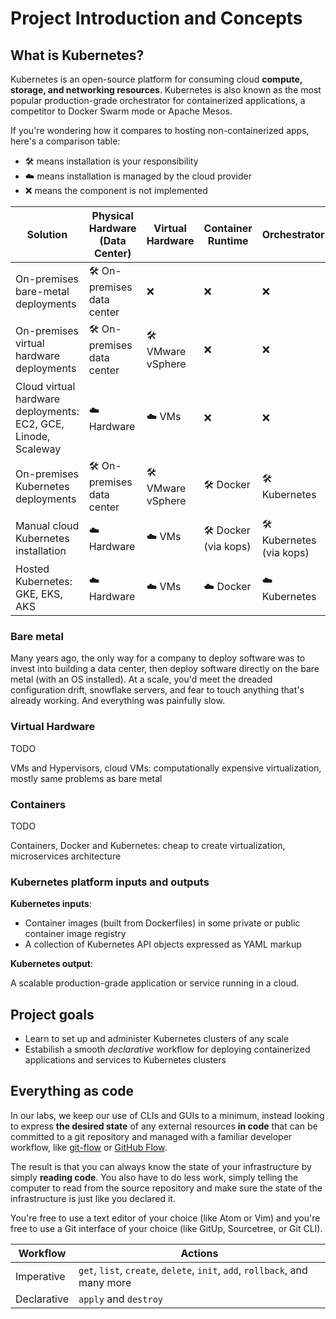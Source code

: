 # Project Introduction and Concepts

## What is Kubernetes?

Kubernetes is an open-source platform for consuming cloud **compute, storage, and networking resources**. Kubernetes is also known as the most popular production-grade orchestrator for containerized applications, a competitor to Docker Swarm mode or Apache Mesos.

If you're wondering how it compares to hosting non-containerized apps, here's a comparison table:

- 🛠 means installation is your responsibility
- ☁️ means installation is managed by the cloud provider
- ❌ means the component is not implemented

| Solution | Physical Hardware (Data Center) | Virtual Hardware | Container Runtime | Orchestrator |
| --- | --- | --- | --- | --- |
| On-premises bare-metal deployments | 🛠 On-premises data center | ❌ | ❌ | ❌ |
| On-premises virtual hardware deployments | 🛠 On-premises data center | 🛠 VMware vSphere | ❌ | ❌ |
| Cloud virtual hardware deployments: EC2, GCE, Linode, Scaleway | ☁️ Hardware | ☁️ VMs | ❌ | ❌ |
| On-premises Kubernetes deployments | 🛠 On-premises data center | 🛠 VMware vSphere | 🛠 Docker | 🛠 Kubernetes |
| Manual cloud Kubernetes installation | ☁️ Hardware | ☁️ VMs | 🛠 Docker (via kops) | 🛠 Kubernetes (via kops) |
| Hosted Kubernetes: GKE, EKS, AKS | ☁️ Hardware | ☁️ VMs | ☁️ Docker | ☁️ Kubernetes |

### Bare metal

Many years ago, the only way for a company to deploy software was to invest into building a data center, then deploy software directly on the bare metal (with an OS installed). At a scale, you'd meet the dreaded configuration drift, snowflake servers, and fear to touch anything that's already working. And everything was painfully slow.

### Virtual Hardware

TODO

VMs and Hypervisors, cloud VMs: computationally expensive virtualization, mostly same problems as bare metal

### Containers

TODO

Containers, Docker and Kubernetes: cheap to create virtualization, microservices architecture

### Kubernetes platform inputs and outputs

**Kubernetes inputs**:

- Container images (built from Dockerfiles) in some private or public container image registry
- A collection of Kubernetes API objects expressed as YAML markup

**Kubernetes output**:

A scalable production-grade application or service running in a cloud.

## Project goals

- Learn to set up and administer Kubernetes clusters of any scale
- Estabilish a smooth *declarative* workflow for deploying containerized applications and services to Kubernetes clusters

## Everything as code

In our labs, we keep our use of CLIs and GUIs to a minimum, instead looking to express **the desired state** of any external resources **in code** that can be committed to a git repository and managed with a familiar developer workflow, like [git-flow](/) or [GitHub Flow](/).

The result is that you can always know the state of your infrastructure by simply **reading code**. You also have to do less work, simply telling the computer to read from the source repository and make sure the state of the infrastructure is just like you declared it.

You're free to use a text editor of your choice (like Atom or Vim) and you're free to use a Git interface of your choice (like GitUp, Sourcetree, or Git CLI).

| Workflow | Actions |
| --- | --- |
| Imperative | `get`, `list`, `create`, `delete`, `init`, `add`, `rollback`, and many more |
| Declarative | `apply` and `destroy` |
